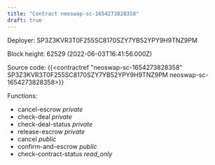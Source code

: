 ```yaml
---
title: "Contract neoswap-sc-1654273828358"
draft: true
---
```

Deployer: SP3Z3KVR3T0F255SC8170SZY7YB52YPY9H9TNZ9PM


 



Block height: 62529 (2022-06-03T16:41:56.000Z)

Source code: {{<contractref "neoswap-sc-1654273828358" SP3Z3KVR3T0F255SC8170SZY7YB52YPY9H9TNZ9PM neoswap-sc-1654273828358>}}

Functions:

* cancel-escrow _private_
* check-deal _private_
* check-deal-status _private_
* release-escrow _private_
* cancel _public_
* confirm-and-escrow _public_
* check-contract-status _read_only_
